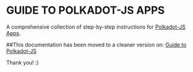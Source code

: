 # GUIDE TO POLKADOT-JS APPS

A comprehensive collection of step-by-step instructions for [Polkadot-JS Apps](https://cloudflare-ipfs.com/ipns/dotapps.io/#/accounts).

##This documentation has been moved to a cleaner version on: [Guide to Polkadot-JS](https://anaelleltd.github.io/polkadotjs-guide/)

Thank you! :)